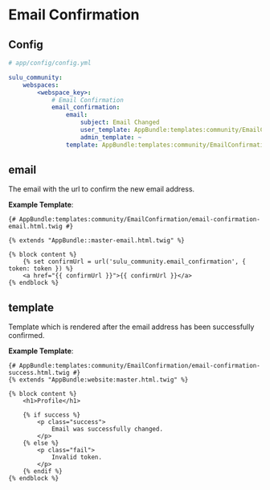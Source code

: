 # Email Confirmation

## Config

```yml
# app/config/config.yml

sulu_community:
    webspaces:
        <webspace_key>:
            # Email Confirmation
            email_confirmation:
                email:
                    subject: Email Changed
                    user_template: AppBundle:templates:community/EmailConfirmation/email-confirmation-email.html.twig
                    admin_template: ~
                template: AppBundle:templates:community/EmailConfirmation/email-confirmation-success.html.twig
```

## email

The email with the url to confirm the new email address.

**Example Template**:

```twig
{# AppBundle:templates:community/EmailConfirmation/email-confirmation-email.html.twig #}

{% extends "AppBundle::master-email.html.twig" %}

{% block content %}
    {% set confirmUrl = url('sulu_community.email_confirmation', { token: token }) %}
    <a href="{{ confirmUrl }}">{{ confirmUrl }}</a>
{% endblock %}
```

## template

Template which is rendered after the email address has been successfully confirmed.

**Example Template**:

```twig
{# AppBundle:templates:community/EmailConfirmation/email-confirmation-success.html.twig #}
{% extends "AppBundle:website:master.html.twig" %}

{% block content %}
    <h1>Profile</h1>

    {% if success %}
        <p class="success">
            Email was successfully changed.
        </p>
    {% else %}
        <p class="fail">
            Invalid token.
        </p>
    {% endif %}
{% endblock %}
```

